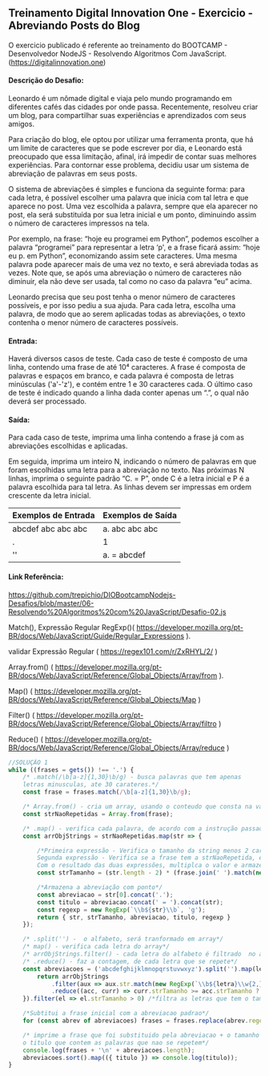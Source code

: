 ## Treinamento Digital Innovation One - Exercicio - Abreviando Posts do Blog

O exercicio publicado é referente ao treinamento do BOOTCAMP - Desenvolvedor NodeJS -  Resolvendo Algoritmos Com JavaScript.
(https://digitalinnovation.one)

#### Descrição do Desafio:

Leonardo é um nômade digital e viaja pelo mundo programando em diferentes cafés das cidades por onde passa. Recentemente, resolveu criar um blog, para compartilhar suas experiências e aprendizados com seus amigos.

Para criação do blog, ele optou por utilizar uma ferramenta pronta, que há um limite de caracteres que se pode escrever por dia, e Leonardo está preocupado que essa limitação, afinal, irá impedir de contar suas melhores experiências. Para contornar esse problema, decidiu usar um sistema de abreviação de palavras em seus posts.

O sistema de abreviações é simples e funciona da seguinte forma: para cada letra, é possível escolher uma palavra que inicia com tal letra e que aparece no post. Uma vez escolhida a palavra, sempre que ela aparecer no post, ela será substituída por sua letra inicial e um ponto, diminuindo assim o número de caracteres impressos na tela.

Por exemplo, na frase: “hoje eu programei em Python”, podemos escolher a palavra “programei” para representar a letra ‘p', e a frase ficará assim: “hoje eu p. em Python”, economizando assim sete caracteres. Uma mesma palavra pode aparecer mais de uma vez no texto, e será abreviada todas as vezes. Note que, se após uma abreviação o número de caracteres não diminuir, ela não deve ser usada, tal como no caso da palavra “eu” acima.

Leonardo precisa que seu post tenha o menor número de caracteres possíveis, e por isso pediu a sua ajuda. Para cada letra, escolha uma palavra, de modo que ao serem aplicadas todas as abreviações, o texto contenha o menor número de caracteres possíveis.


#### Entrada:

Haverá diversos casos de teste. Cada caso de teste é composto de uma linha, contendo uma frase de até 10⁴ caracteres. A frase é composta de palavras e espaços em branco, e cada palavra é composta de letras minúsculas ('a'-'z'), e contém entre 1 e 30 caracteres cada. O último caso de teste é indicado quando a linha dada conter apenas um “.”, o qual não deverá ser processado.

#### Saída:

Para cada caso de teste, imprima uma linha contendo a frase já com as abreviações escolhidas e aplicadas.

Em seguida, imprima um inteiro N, indicando o número de palavras em que foram escolhidas uma letra para a abreviação no texto. Nas próximas N linhas, imprima o seguinte padrão “C. = P”, onde C é a letra inicial e P é a palavra escolhida para tal letra. As linhas devem ser impressas em ordem crescente da letra inicial.

Exemplos de Entrada  | Exemplos de Saída
------------- | -------------
abcdef abc abc abc | a. abc abc abc
. | 1
'' | a. = abcdef





#### Link Referência:
https://github.com/trepichio/DIOBootcampNodejs-Desafios/blob/master/06-Resolvendo%20Algoritmos%20com%20JavaScript/Desafio-02.js

Match(), Expressão Regular RegExp()( https://developer.mozilla.org/pt-BR/docs/Web/JavaScript/Guide/Regular_Expressions ).

validar Expressão Regular ( https://regex101.com/r/ZxRHYL/2/ )

Array.from() ( https://developer.mozilla.org/pt-BR/docs/Web/JavaScript/Reference/Global_Objects/Array/from ).

Map() ( https://developer.mozilla.org/pt-BR/docs/Web/JavaScript/Reference/Global_Objects/Map )

Filter() ( https://developer.mozilla.org/pt-BR/docs/Web/JavaScript/Reference/Global_Objects/Array/filtro )

Reduce() ( https://developer.mozilla.org/pt-BR/docs/Web/JavaScript/Reference/Global_Objects/Array/reduce )




```javascript
//SOLUÇÃO 1
while ((frases = gets()) !== '.') {
    /* .match(/\b[a-z]{1,30}\b/g) - busca palavras que tem apenas 
    letras minusculas, ate 30 carateres.*/
    const frase = frases.match(/\b[a-z]{1,30}\b/g);

    /* Array.from() - cria um array, usando o conteudo que consta na variavel 'frase'*/
    const strNaoRepetidas = Array.from(frase);

    /* .map() - verifica cada palavra, de acordo com a instrução passada*/
    const arrObjStrings = strNaoRepetidas.map(str => {

        /*Primeira expressão - Verifica o tamanho da string menos 2 caracteres
        Segunda expressão - Verifica se a frase tem a strNaoRepetida, e retorna o tamanho dessa string
        Com o resultado das duas expressões, multiplca o valor e armazena na variavel*/
        const strTamanho = (str.length - 2) * (frase.join(' ').match(new RegExp(`\\b${str}\\b`, 'g')).length);

        /*Armazena a abreviação com ponto*/
        const abreviacao = str[0].concat('.');
        const titulo = abreviacao.concat(' = ').concat(str);
        const regexp = new RegExp(`\\b${str}\\b`, 'g');
        return { str, strTamanho, abreviacao, titulo, regexp }
    });

    /* .split('') -  o alfabeto, será tranformado em array*/
    /* map() - verifica cada letra do array*/
    /* arrObjStrings.filter() - cada letra do alfabeto é filtrado  no array 'arrObjStrings' */
    /* .reduce() - faz a contagem, de cada letra que se repete*/
    const abreviacoes = ('abcdefghijklmnopqrstuvwxyz').split('').map(letra => {
        return arrObjStrings
            .filter(aux => aux.str.match(new RegExp(`\\b${letra}\\w{2,}\\b`, 'g')))
            .reduce((acc, curr) => curr.strTamanho >= acc.strTamanho ? curr : acc, { strTamanho: 0 });
    }).filter(el => el.strTamanho > 0) /*filtra as letras que tem o tamanho maior que 0*/

    /*Subtitui a frase inicial com a abreviacao padrao*/
    for (const abrev of abreviacoes) frases = frases.replace(abrev.regexp, abrev.abreviacao);

    /* imprime a frase que foi substituido pela abreviacao + o tamanho das abrevicoes da frase + 
    o titulo que contem as palavras que nao se repetem*/
    console.log(frases + '\n' + abreviacoes.length);
    abreviacoes.sort().map(({ titulo }) => console.log(titulo));
}

```
